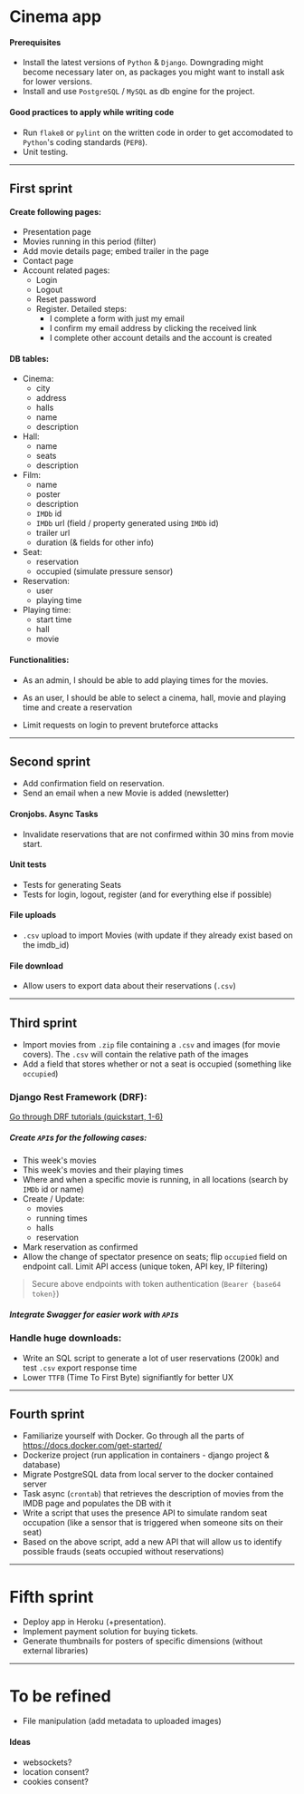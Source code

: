 # Cinema app

#### Prerequisites
- Install the latest versions of `Python` & `Django`. Downgrading might become necessary later on, as packages you might want to install ask for lower versions.
- Install and use `PostgreSQL` / `MySQL` as db engine for the project.

#### Good practices to apply while writing code
- Run `flake8` or `pylint` on the written code in order to get accomodated to `Python`'s coding standards (`PEP8`).
- Unit testing.

---
## First sprint

#### Create following pages:
- Presentation page
- Movies running in this period (filter)
- Add movie details page; embed trailer in the page
- Contact page
- Account related pages:
    - Login
    - Logout
    - Reset password
    - Register. Detailed steps:
        - I complete a form with just my email
        - I confirm my email address by clicking the received link
        - I complete other account details and the account is created


#### DB tables:

- Cinema: 
    - city
    - address
    - halls
    - name
    - description
- Hall:
    - name
    - seats
    - description
- Film:
    - name
    - poster 
    - description
    - `IMDb` id
    - `IMDb` url (field / property generated using `IMDb` id)
    - trailer url
    - duration (& fields for other info)
- Seat:
    - reservation
    - occupied (simulate pressure sensor)
- Reservation:
    - user 
    - playing time
- Playing time:
    - start time
    - hall
    - movie


#### Functionalities:

- As an admin, I should be able to add playing times for the movies.
- As an user, I should be able to select a cinema, hall, movie and playing time and create a reservation

- Limit requests on login to prevent bruteforce attacks

---
## Second sprint

- Add confirmation field on reservation.
- Send an email when a new Movie is added (newsletter)

#### Cronjobs. Async Tasks
- Invalidate reservations that are not confirmed within 30 mins from movie start.

#### Unit tests
- Tests for generating Seats
- Tests for login, logout, register (and for everything else if possible)

#### File uploads
- `.csv` upload to import Movies (with update if they already exist based on the imdb_id)

#### File download
- Allow users to export data about their reservations (`.csv`)

---
## Third sprint 

- Import movies from `.zip` file containing a `.csv` and images (for movie covers). The `.csv` will contain the relative path of the images
- Add a field that stores whether or not a seat is occupied (something like `occupied`)

### Django Rest Framework (DRF):

[Go through DRF tutorials (quickstart, 1-6)](https://www.django-rest-framework.org/tutorial/quickstart/)

##### Create `API`s for the following cases:
- This week's movies
- This week's movies and their playing times
- Where and when a specific movie is running, in all locations (search by `IMDb` id or name)
- Create / Update: 
    - movies
    - running times
    - halls
    - reservation
- Mark reservation as confirmed
- Allow the change of spectator presence on seats; flip `occupied` field on endpoint call. Limit API access (unique token, API key, IP filtering)

> Secure above endpoints with token authentication (`Bearer {base64 token}`)

##### Integrate Swagger for easier work with `API`s

### Handle huge downloads:
- Write an SQL script to generate a lot of user reservations (200k) and test `.csv` export response time 
- Lower `TTFB` (Time To First Byte) signifiantly for better UX


---
## Fourth sprint 

- Familiarize yourself with Docker. Go through all the parts of https://docs.docker.com/get-started/
- Dockerize project (run application in containers - django project & database)
- Migrate PostgreSQL data from local server to the docker contained server
- Task async (`crontab`) that retrieves the description of movies from the IMDB page and populates the DB with it
- Write a script that uses the presence API to simulate random seat occupation (like a sensor that is triggered when someone sits on their seat)
- Based on the above script, add a new API that will allow us to identify possible frauds (seats occupied without reservations)

---
# Fifth sprint

- Deploy app in Heroku (+presentation).
- Implement payment solution for buying tickets.
- Generate thumbnails for posters of specific dimensions (without external libraries)

---
# To be refined
- File manipulation (add metadata to uploaded images)


#### Ideas
- websockets?
- location consent?
- cookies consent? 
